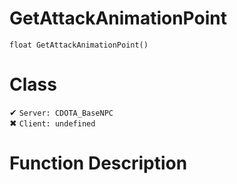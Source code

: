 # GetAttackAnimationPoint
```
float GetAttackAnimationPoint()
```
# Class
✔ `Server: CDOTA_BaseNPC`  
✖ `Client: undefined`  

# Function Description

